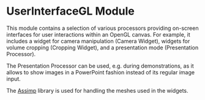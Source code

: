 # UserInterfaceGL Module

This module contains a selection of various processors providing on-screen interfaces for user interactions within an OpenGL canvas. For example, it includes a widget for camera manipulation (Camera Widget), widgets for volume cropping (Cropping Widget), and a presentation mode (Presentation Processor).

The Presentation Processor can be used, e.g. during demonstrations, as it allows to show images in a PowerPoint fashion instead of its regular image input.

The [Assimp](http://assimp.sourceforge.net/) library is used for handling the meshes used in the widgets. 

